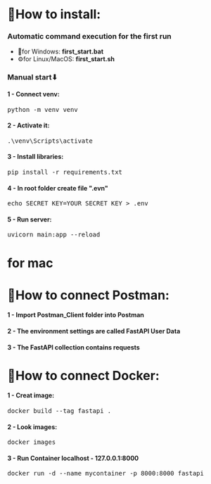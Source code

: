 <h1>📍How to install: </h1>

<h3>Automatic command execution for the first run</h3>
<ul>
  <li>🔧for Windows:     <b>first_start.bat</b></li>
  <li>⚙for Linux/MacOS: <b>first_start.sh</b></li>
</ul>
<h3>Manual start⬇</h3>
<h4>1 - Connect venv:</h4> 
<pre>python -m venv venv</pre>
<h4>2 - Activate it:</h4> 
<pre>.\venv\Scripts\activate</pre>
<h4>3 - Install libraries:</h4>
<pre>pip install -r requirements.txt</pre>
<h4>4 - In root folder create file ".evn"</h4>
<pre>echo SECRET_KEY=YOUR_SECRET_KEY > .env</pre>
<h4>5 - Run server:</h4>
<pre>uvicorn main:app --reload</pre> 
<h1> for mac</h1>

<h1>📮How to connect Postman: </h1>
<h4>1 - Import Postman_Client folder into Postman</h4> 
<h4>2 - The environment settings are called FastAPI User Data</h4>
<h4>3 - The FastAPI collection contains requests</h4>

<h1>🐳How to connect Docker:</h1>
<h4>1 - Creat image:</h4>
<pre>docker build --tag fastapi .</pre>
<h4>2 - Look images:</h4>
<pre>docker images</pre>
<h4>3 - Run Container localhost - 127.0.0.1:8000</h4>
<pre>docker run -d --name mycontainer -p 8000:8000 fastapi</pre>
